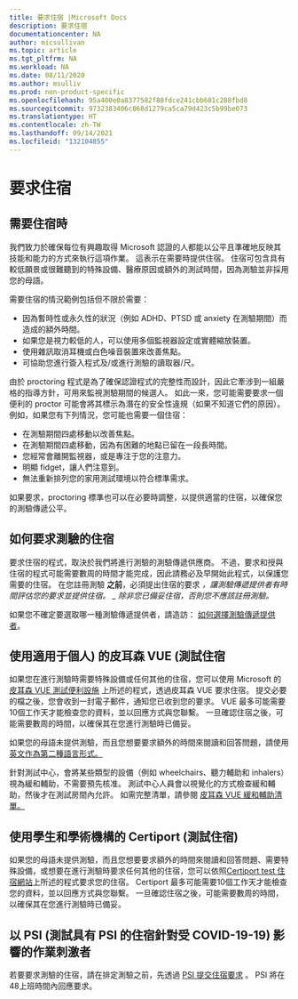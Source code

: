 ```yaml
---
title: 要求住宿 |Microsoft Docs
description: 要求住宿
documentationcenter: NA
author: micsullivan
ms.topic: article
ms.tgt_pltfrm: NA
ms.workload: NA
ms.date: 08/11/2020
ms.author: msulliv
ms.prod: non-product-specific
ms.openlocfilehash: 95a400e0a8377582f88fdce241cbb601c288fbd8
ms.sourcegitcommit: 9732383406c868d1279ca5ca79d423c5b99be073
ms.translationtype: HT
ms.contentlocale: zh-TW
ms.lasthandoff: 09/14/2021
ms.locfileid: "132104855"
---
```

# <a name="request-accommodations"></a>要求住宿

## <a name="when-an-accommodation-is-needed"></a>需要住宿時

我們致力於確保每位有興趣取得 Microsoft 認證的人都能以公平且準確地反映其技能和能力的方式來執行這項作業。 這表示在需要時提供住宿。 住宿可包含具有較低願景或很難聽到的特殊設備、醫療原因或額外的測試時間，因為測驗並非採用您的母語。

需要住宿的情況範例包括但不限於需要：

- 因為暫時性或永久性的狀況（例如 ADHD、PTSD 或 anxiety 在測驗期間）而造成的額外時間。
- 如果您是視力較低的人，可以使用多個監視器設定或實體縮放裝置。
- 使用雜訊取消耳機或白色噪音裝置來改善焦點。
- 可協助您進行簽入程式及/或進行測驗的讀取器/尺。

由於 proctoring 程式是為了確保認證程式的完整性而設計，因此它牽涉到一組嚴格的指導方針，可用來監視測驗期間的候選人。 如此一來，您可能需要要求一個便利的 proctor 可能會將其標示為潛在的安全性違規（如果不知道它們的原因）。 例如，如果您有下列情況，您可能也需要一個住宿：

- 在測驗期間四處移動以改善焦點。
- 在測驗期間四處移動，因為有困難的地點已留在一段長時間。
- 您經常會離開監視器，或是專注于您的注意力。
- 明顯 fidget，讓人們注意到。
- 無法重新排列您的家用測試環境以符合標準需求。

如果要求，proctoring 標準也可以在必要時調整，以提供適當的住宿，以確保您的測驗傳遞公平。

## <a name="how-to-request-exam-accommodations"></a>如何要求測驗的住宿

要求住宿的程式，取決於我們將進行測驗的測驗傳遞供應商。 不過，要求和授與住宿的程式可能需要數周的時間才能完成，因此請務必及早開始此程式，以保護您需要的住宿。 在您註冊測驗 **之前**，必須提出住宿的要求 *，讓測驗傳遞提供者有時間評估您的要求並提供住宿。 _ *除非您已備妥住宿，否則您不應該註冊測驗。**

如果您不確定要選取哪一種測驗傳遞提供者，請造訪： [如何選擇測驗傳遞提供者](/learn/certifications/register-schedule-exam#how-to-choose-an-exam-delivery-provider)。

## <a name="testing-accommodations-with-pearson-vue-for-individuals"></a>使用適用于個人) 的皮耳森 VUE (測試住宿

如果您在進行測驗時需要特殊設備或任何其他的住宿，您可以使用 Microsoft 的 [皮耳森 VUE 測試便利設施](https://www.pearsonvue.com/accommodations/pv_review.asp?clientName=Microsoft) 上所述的程式，透過皮耳森 VUE 要求住宿。 提交必要的檔之後，您會收到一封電子郵件，通知您已收到您的要求。 VUE 最多可能需要10個工作天才能檢查您的資料，並以回應方式與您聯繫。 一旦確認住宿之後，可能需要數周的時間，以確保其在您進行測驗時已備妥。

如果您的母語未提供測驗，而且您想要要求額外的時間來閱讀和回答問題，請使用 [英文作為第二種語言形式。](https://home.pearsonvue.com/Clients/Microsoft/esl_form_pearson.aspx)

針對測試中心，會將某些類型的設備（例如 wheelchairs、聽力輔助和 inhalers）視為緩和輔助，不需要預先核准。 測試中心人員會以視覺化的方式檢查緩和輔助，然後才在測試房間內允許。 如需完整清單，請參閱 [皮耳森 VUE 緩和輔助清單。](https://home.pearsonvue.com/Test-takers/Accommodations/Pearson-VUE-Comfort-Aid-List-PDF.aspx)

## <a name="testing-accommodations-with-certiport-for-students-and-academic-institutions"></a>使用學生和學術機構的 Certiport (測試住宿) 

如果您的母語未提供測驗，而且您想要要求額外的時間來閱讀和回答問題、需要特殊設備，或想要在進行測驗時要求任何其他的住宿，您可以依照[Certiport test 住宿網站](https://certiport.pearsonvue.com/Educator-resources/Exam-policies/Accommodations)上所述的程式要求您的住宿。 Certiport 最多可能需要10個工作天才能檢查您的資料，並以回應方式與您聯繫。 一旦確認住宿之後，可能需要數周的時間，以確保其在您進行測驗時已備妥。

## <a name="testing-accommodations-with-psi-for-job-seekers-affected-by-covid-19"></a>以 PSI (測試具有 PSI 的住宿針對受 COVID-19-19) 影響的作業刺激者

若要要求測驗的住宿，請在排定測驗之前，先透過 [PSI 提交住宿要求](https://psi-cdexp.zendesk.com/hc/en-us/requests/new?ticket_form_id=360000150872) 。 PSI 將在48上班時間內回應要求。